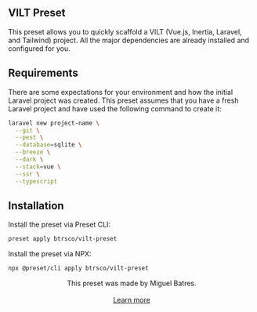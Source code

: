 ## VILT Preset

This preset allows you to quickly scaffold a VILT (Vue.js, Inertia, Laravel, and Tailwind) project. All the major
dependencies are already installed and configured for you.

## Requirements

There are some expectations for your environment and how the initial Laravel project was created. This preset assumes
that you have a fresh Laravel project and have used the following command to create it:

```bash
laravel new project-name \
  --git \
  --pest \
  --database=sqlite \
  --breeze \
  --dark \
  --stack=vue \
  --ssr \
  --typescript
```

## Installation

Install the preset via Preset CLI:

```bash
preset apply btrsco/vilt-preset
```

Install the preset via NPX:

```bash
npx @preset/cli apply btrsco/vilt-preset
```

<div align="center">
  This preset was made by Miguel Batres.
  <br />
  <br />
  <a href="https://preset.dev">Learn more</a>
</div>

